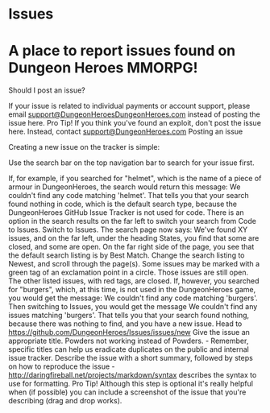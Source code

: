 # Issues
# A place to report issues found on Dungeon Heroes MMORPG!
Should I post an issue?

If your issue is related to individual payments or account support, please email support@DungeonHeroesDungeonHeroes.com instead of posting the issue here.
Pro Tip! If you think you've found an exploit, don't post the issue here. Instead, contact support@DungeonHeroes.com
Posting an issue

Creating a new issue on the tracker is simple:

Use the search bar on the top navigation bar to search for your issue first.

If, for example, if you searched for "helmet", which is the name of a piece of armour in DungeonHeroes, the search would return this message: We couldn't find any code matching 'helmet'. That tells you that your search found nothing in code, which is the default search type, because the DungeonHeroes GitHub Issue Tracker is not used for code.
There is an option in the search results on the far left to switch your search from Code to Issues. Switch to Issues.
The search page now says: We've found XY issues, and on the far left, under the heading States, you find that some are closed, and some are open. On the far right side of the page, you see that the default search listing is by Best Match.
Change the search listing to Newest, and scroll through the page(s). Some issues may be marked with a green tag of an exclamation point in a circle. Those issues are still open. The other listed issues, with red tags, are closed.
If, however, you searched for "burgers", which, at this time, is not used in the DungeonHeroes game, you would get the message: We couldn't find any code matching 'burgers'. Then switching to Issues, you would get the message We couldn't find any issues matching 'burgers'. That tells you that your search found nothing, because there was nothing to find, and you have a new issue.
Head to https://github.com/DungeonHeroes/Issues/issues/new
Give the issue an appropriate title. Powders not working instead of Powders. - Remember, specific titles can help us eradicate duplicates on the public and internal issue tracker.
Describe the issue with a short summary, followed by steps on how to reproduce the issue - http://daringfireball.net/projects/markdown/syntax describes the syntax to use for formatting.
Pro Tip! Although this step is optional it's really helpful when (if possible) you can include a screenshot of the issue that you're describing (drag and drop works).
